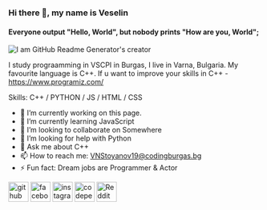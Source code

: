 ### Hi there 👋, my name is Veselin
#### Everyone output "Hello, World", but nobody prints "How are you, World";
![I am GitHub Readme Generator's creator](https://i.pinimg.com/originals/90/7a/20/907a20e1626e2911f7cfbb6fefe11a7d.png)

I study prograamming in VSCPI in Burgas, I live in Varna, Bulgaria. My favourite language is C++. If u want to improve your skills in C++ - https://www.programiz.com/

Skills: C++ / PYTHON / JS / HTML / CSS

- 🔭 I’m currently working on this page. 
- 🌱 I’m currently learning JavaScript 
- 👯 I’m looking to collaborate on Somewhere 
- 🤔 I’m looking for help with Python 
- 💬 Ask me about C++ 
- 📫 How to reach me: VNStoyanov19@codingburgas.bg 
- ⚡ Fun fact: Dream jobs are Programmer & Actor 

[<img src='https://cdn.jsdelivr.net/npm/simple-icons@3.0.1/icons/github.svg' alt='github' height='40'>](https://github.com/VeskoStoyanov)  [<img src='https://cdn.jsdelivr.net/npm/simple-icons@3.0.1/icons/facebook.svg' alt='facebook' height='40'>](https://www.facebook.com/VezcoJackson)  [<img src='https://cdn.jsdelivr.net/npm/simple-icons@3.0.1/icons/instagram.svg' alt='instagram' height='40'>](https://www.instagram.com/vezcojackson/)  [<img src='https://cdn.jsdelivr.net/npm/simple-icons@3.0.1/icons/codepen.svg' alt='codepen' height='40'>](https://codepen.io/defau;t/)  [<img src='https://cdn.jsdelivr.net/npm/simple-icons@3.0.1/icons/reddit.svg' alt='Reddit' height='40'>](https://www.reddit.com/user/defau;t/)  



